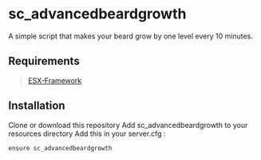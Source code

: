 # sc_advancedbeardgrowth

A simple script that makes your beard grow by one level every 10 minutes. 

## Requirements

> [ESX-Framework](https://github.com/esx-framework/esx-legacy)

## Installation

Clone or download this repository
Add sc_advancedbeardgrowth to your resources directory
Add this in your server.cfg :
```
ensure sc_advancedbeardgrowth
```
